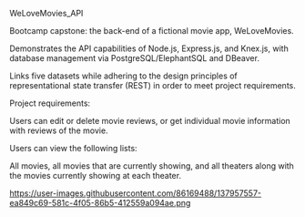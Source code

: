 WeLoveMovies_API

Bootcamp capstone: the back-end of a fictional movie app, WeLoveMovies.

Demonstrates the API capabilities of Node.js, Express.js, and Knex.js, with database management via PostgreSQL/ElephantSQL and DBeaver.

Links five datasets while adhering to the design principles of representational state transfer (REST) in order to meet project requirements.

Project requirements:

Users can edit or delete movie reviews, or get individual movie information with reviews of the movie.

Users can view the following lists:

All movies, all movies that are currently showing, and all theaters along with the movies currently showing at each theater.

https://user-images.githubusercontent.com/86169488/137957557-ea849c69-581c-4f05-86b5-412559a094ae.png
